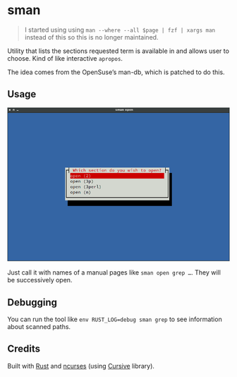 # sman

> I started using using `man --where --all $page | fzf | xargs man` instead of this so this is no longer maintained.

Utility that lists the sections requested term is available in and allows
user to choose. Kind of like interactive `apropos`.

The idea comes from the OpenSuse’s man-db, which is patched to do this.

## Usage

![sman in use](usage.png)

Just call it with names of a manual pages like  `sman open grep …`. They will be successively open.

## Debugging

You can run the tool like `env RUST_LOG=debug sman grep` to see information about scanned paths.

## Credits

Built with [Rust](https://www.rust-lang.org/) and [ncurses](https://www.gnu.org/software/ncurses/ncurses.html) (using [Cursive](https://github.com/gyscos/Cursive) library).
